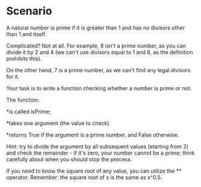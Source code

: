 # **Scenario**

A natural number is prime if it is greater than 1 and has no divisors other than 1 and itself.

Complicated? Not at all. For example, 8 isn't a prime number, as you can divide it by 2 and 4 (we can't use divisors equal to 1 and 8, as the definition prohibits this).

On the other hand, 7 is a prime number, as we can't find any legal divisors for it.


Your task is to write a function checking whether a number is prime or not.

The function:

*is called isPrime;

*takes one argument (the value to check)

*returns True if the argument is a prime number, and False otherwise.

Hint: try to divide the argument by all subsequent values (starting from 2) and check the remainder - if it's zero, your number cannot be a prime; think carefully about when you should stop the process.

If you need to know the square root of any value, you can utilize the ** operator. Remember: the square root of x is the same as x^0.5.